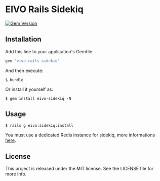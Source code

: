 # EIVO Rails Sidekiq

[![Gem Version](https://badge.fury.io/rb/eivo-rails-sidekiq.svg)](http://badge.fury.io/rb/eivo-rails-sidekiq)

## Installation

Add this line to your application's Gemfile:

```ruby
gem 'eivo-rails-sidekiq'
```

And then execute:

    $ bundle

Or install it yourself as:

    $ gem install eivo-sidekiq -N

## Usage

	$ rails g eivo:sidekiq:install

You must use a dedicated Redis instance for sidekiq, more informations [here](http://www.mikeperham.com/2015/09/24/storing-data-with-redis/).

## License

This project is released under the MIT license. See the LICENSE file for more info.
